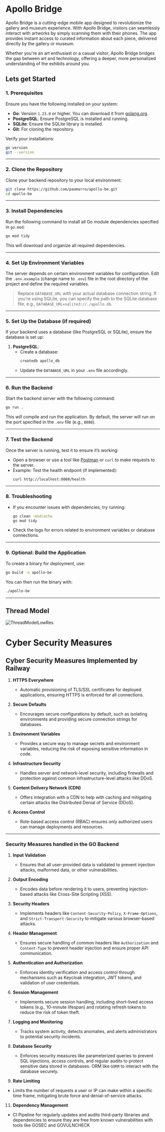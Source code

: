 # **Apollo Bridge**
Apollo Bridge is a cutting-edge mobile app designed to revolutionize the gallery and museum experience. With Apollo Bridge, visitors can seamlessly interact with artworks by simply scanning them with their phones. The app provides instant access to curated information about each piece, delivered directly by the gallery or museum.

Whether you're an art enthusiast or a casual visitor, Apollo Bridge bridges the gap between art and technology, offering a deeper, more personalized understanding of the exhibits around you.

## **Lets get Started**

### **1. Prerequisites**
Ensure you have the following installed on your system:
- **Go**: Version `1.23.0` or higher. You can download it from [golang.org](https://golang.org/dl/).  
- **PostgreSQL**: Ensure PostgreSQL is installed and running.  
- **SQLite**: Ensure the SQLite library is installed.  
- **Git**: For cloning the repository.  

Verify your installations:
```bash
go version
git --version
```

---

### **2. Clone the Repository**
Clone your backend repository to your local environment:
```bash
git clone https://github.com/paumarro/apollo-be.git
cd apollo-be
```

---

### **3. Install Dependencies**
Run the following command to install all Go module dependencies specified in `go.mod`:
```bash
go mod tidy
```

This will download and organize all required dependencies.

---

### **4. Set Up Environment Variables**
The server depends on certain environment variables for configuration. Edit the `.env.example` (change name to `.env`) file in the root directory of the project and define the required variables.

> Replace `DATABASE_URL` with your actual database connection string. If you're using SQLite, you can specify the path to the SQLite database file, e.g., `DATABASE_URL=sqlite3://./apollo.db`.

---

### **5. Set Up the Database (if required)**
If your backend uses a database (like PostgreSQL or SQLite), ensure the database is set up:
1. **PostgreSQL**:
   - Create a database:
     ```bash
     createdb apollo_db
     ```
   - Update the `DATABASE_URL` in your `.env` file accordingly.

---

### **6. Run the Backend**
Start the backend server with the following command:
```bash
go run .
```

This will compile and run the application. By default, the server will run on the port specified in the `.env` file (e.g., `8080`).

---

### **7. Test the Backend**
Once the server is running, test it to ensure it’s working:
- Open a browser or use a tool like [Postman](https://www.postman.com/) or `curl` to make requests to the server.
- Example: Test the health endpoint (if implemented):
  ```bash
  curl http://localhost:8080/health
  ```

---

### **8. Troubleshooting**
- If you encounter issues with dependencies, try running:
  ```bash
  go clean -modcache
  go mod tidy
  ```
- Check the logs for errors related to environment variables or database connections.

---

### **9. Optional: Build the Application**
To create a binary for deployment, use:
```bash
go build -o apollo-be
```

You can then run the binary with:
```bash
./apollo-be
```

---


## **Thread Model**

![ThreadModelLowRes](https://github.com/user-attachments/assets/48a9a72c-fe28-4e86-8166-88595280a2b8)

# Cyber Security Measures
## **Cyber Security Measures Implemented by Railway**
1. **HTTPS Everywhere**  
   - Automatic provisioning of TLS/SSL certificates for deployed applications, ensuring HTTPS is enforced for all connections.

2. **Secure Defaults**  
   - Encourages secure configurations by default, such as isolating environments and providing secure connection strings for databases.

3. **Environment Variables**  
   - Provides a secure way to manage secrets and environment variables, reducing the risk of exposing sensitive information in code.

4. **Infrastructure Security**  
   - Handles server and network-level security, including firewalls and protection against common infrastructure-level attacks like DDoS.

5. **Content Delivery Network (CDN)**  
   - Offers integration with a CDN to help with caching and mitigating certain attacks like Distributed Denial of Service (DDoS).

6. **Access Control**  
   - Role-based access control (RBAC) ensures only authorized users can manage deployments and resources.

---

### **Security Measures handled in the GO Backend**
1. **Input Validation**  
   - Ensures that all user-provided data is validated to prevent injection attacks, malformed data, or other vulnerabilities.

2. **Output Encoding**  
   - Encodes data before rendering it to users, preventing injection-based attacks like Cross-Site Scripting (XSS).

4. **Security Headers**  
   - Implements headers like `Content-Security-Policy`, `X-Frame-Options`, and `Strict-Transport-Security` to mitigate various browser-based attacks.

5. **Header Management**  
   - Ensures secure handling of common headers like `Authorization` and `Content-Type` to prevent header injection and ensure proper API communication.

6. **Authentication and Authorization**  
   - Enforces identity verification and access control through mechanisms such as Keycloak integration, JWT tokens, and validation of user credentials.

7. **Session Management**  
   - Implements secure session handling, including short-lived access tokens (e.g., 10-minute lifespan) and rotating refresh tokens to reduce the risk of token theft.

8. **Logging and Monitoring**  
   - Tracks system activity, detects anomalies, and alerts administrators to potential security incidents.

9. **Database Security**  
   - Enforces security measures like parameterized queries to prevent SQL injections, access controls, and regular audits to protect sensitive data stored in databases. ORM like `GORM` to interact with the database securely.

10. **Rate Limiting**  
   - Limits the number of requests a user or IP can make within a specific time frame, mitigating brute force and denial-of-service attacks.

11. **Dependency Management**  
   - CI Pipeline for regularly updates and audits third-party libraries and dependencies to ensure they are free from known vulnerabilities with tools like GOSEC and GOVULNCHECK
